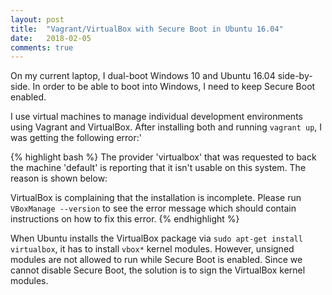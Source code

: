 ```yaml
---
layout: post
title:  "Vagrant/VirtualBox with Secure Boot in Ubuntu 16.04"
date:   2018-02-05
comments: true
---
```


On my current laptop, I dual-boot Windows 10 and Ubuntu 16.04 side-by-side. In order to be able to boot into Windows, I need to keep Secure Boot enabled.

I use virtual machines to manage individual development environments using Vagrant and VirtualBox. After installing both and running `vagrant up`, I was getting the following error:'


{% highlight bash %}
The provider 'virtualbox' that was requested to back the machine
'default' is reporting that it isn't usable on this system. The
reason is shown below:

VirtualBox is complaining that the installation is incomplete. Please
run `VBoxManage --version` to see the error message which should contain
instructions on how to fix this error.
{% endhighlight %}

When Ubuntu installs the VirtualBox package via `sudo apt-get install virtualbox`, it has to install `vbox*` kernel modules. However, unsigned modules are not allowed to run while Secure Boot is enabled. Since we cannot disable Secure Boot, the solution is to sign the VirtualBox kernel modules.



